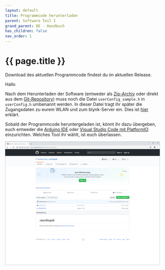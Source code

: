 ```yaml
---
layout: default
title: Programmcode herunterladen
parent: Software Teil I
grand_parent: DE - Handbuch
has_children: false
nav_order: 1
---
```


#   {{ page.title }}

Download des aktuellen Programmcode findest du im aktuellen Release.

Hallo

Nach dem Herunterladen der Software (entweder als [Zip-Archiv](https://github.com/rancilio-pid/ranciliopid/releases) oder direkt aus dem [Git-Repository](https://github.com/rancilio-pid/ranciliopid)) muss noch die Datei `userConfig_sample.h` in `userConfig.h` umbenannt werden. In dieser Datei tragt ihr später die Zugangsdaten zu eurem WLAN und zum blynk-Server ein. Dies ist [hier](blynk.md) erklärt. 

Sobald der Programmcode heruntergeladen ist, könnt ihr dazu übergeben, euch entweder die [Arduino IDE](arduino.md) oder [Visual Studio Code mit PlatformIO](visual-studio-code.md) einzurichten. Welches Tool ihr wählt, ist euch überlassen. 

<!-- [Link zum Github Repository](https://github.com/rancilio-pid/ranciliopid/releases) -->

![Screenshot der Github Homepage](../../img/2.png)
